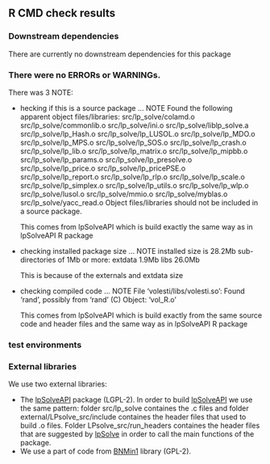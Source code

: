 ## R CMD check results

### Downstream dependencies

There are currently no downstream dependencies for this package

###  There were no ERRORs or WARNINGs. 

There was 3 NOTE:

* hecking if this is a source package ... NOTE
Found the following apparent object files/libraries:
  src/lp_solve/colamd.o src/lp_solve/commonlib.o src/lp_solve/ini.o
  src/lp_solve/liblp_solve.a src/lp_solve/lp_Hash.o
  src/lp_solve/lp_LUSOL.o src/lp_solve/lp_MDO.o src/lp_solve/lp_MPS.o
  src/lp_solve/lp_SOS.o src/lp_solve/lp_crash.o src/lp_solve/lp_lib.o
  src/lp_solve/lp_matrix.o src/lp_solve/lp_mipbb.o
  src/lp_solve/lp_params.o src/lp_solve/lp_presolve.o
  src/lp_solve/lp_price.o src/lp_solve/lp_pricePSE.o
  src/lp_solve/lp_report.o src/lp_solve/lp_rlp.o
  src/lp_solve/lp_scale.o src/lp_solve/lp_simplex.o
  src/lp_solve/lp_utils.o src/lp_solve/lp_wlp.o src/lp_solve/lusol.o
  src/lp_solve/mmio.o src/lp_solve/myblas.o src/lp_solve/yacc_read.o
Object files/libraries should not be included in a source package.

  This comes from lpSolveAPI which is build exactly the same way as in lpSolveAPI R package

* checking installed package size ... NOTE
  installed size is 28.2Mb
  sub-directories of 1Mb or more:
    extdata   1.9Mb
    libs     26.0Mb

  This is because of the externals and extdata size


* checking compiled code ... NOTE
File ‘volesti/libs/volesti.so’:
  Found ‘rand’, possibly from ‘rand’ (C)
    Object: ‘vol_R.o’

  This comes from lpSolveAPI which is build exactly from the same source code and header files and the same way as in lpSolveAPI R package


### test environments

###  External libraries

We use two external libraries:
- The [lpSolveAPI](https://cran.r-project.org/web/packages/lpSolveAPI/index.html) package (LGPL-2). In order to build [lpSolveAPI](https://cran.r-project.org/web/packages/lpSolveAPI/index.html) we use the same pattern: folder src/lp_solve containes the .c files and folder external/LPsolve_src/include containes the header files that used to build .o files. Folder LPsolve_src/run_headers containes the header files that are suggested by [lpSolve](http://lpsolve.sourceforge.net/5.5/Build.htm) in order to call the main functions of the package.  
- We use a part of code from [BNMin1](https://github.com/bnikolic/oof/tree/master/bnmin1) library (GPL-2).

